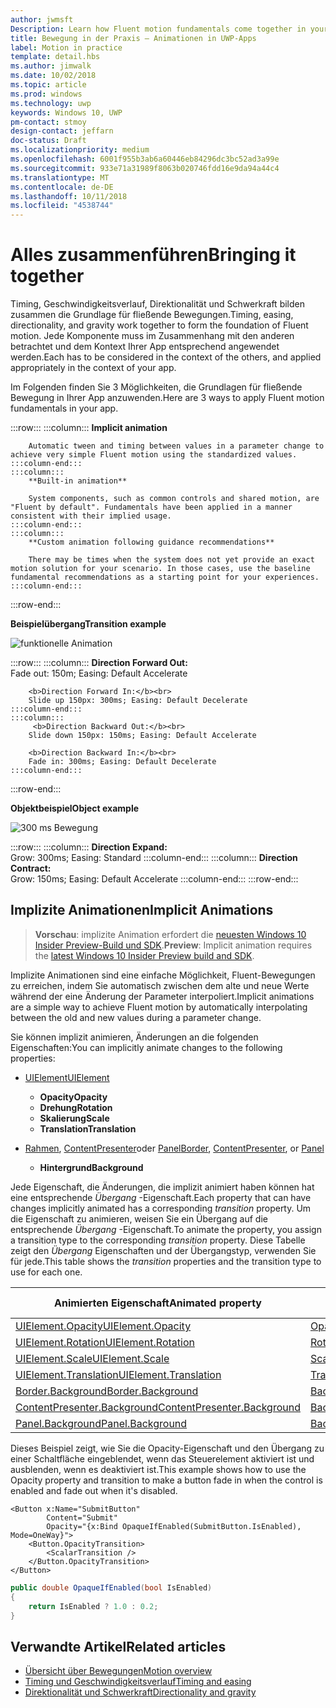 ```yaml
---
author: jwmsft
Description: Learn how Fluent motion fundamentals come together in your app.
title: Bewegung in der Praxis – Animationen in UWP-Apps
label: Motion in practice
template: detail.hbs
ms.author: jimwalk
ms.date: 10/02/2018
ms.topic: article
ms.prod: windows
ms.technology: uwp
keywords: Windows 10, UWP
pm-contact: stmoy
design-contact: jeffarn
doc-status: Draft
ms.localizationpriority: medium
ms.openlocfilehash: 6001f955b3ab6a60446eb84296dc3bc52ad3a99e
ms.sourcegitcommit: 933e71a31989f8063b020746fdd16e9da94a44c4
ms.translationtype: MT
ms.contentlocale: de-DE
ms.lasthandoff: 10/11/2018
ms.locfileid: "4538744"
---
```

# <a name="bringing-it-together"></a><span data-ttu-id="8631f-103">Alles zusammenführen</span><span class="sxs-lookup"><span data-stu-id="8631f-103">Bringing it together</span></span>

<span data-ttu-id="8631f-104">Timing, Geschwindigkeitsverlauf, Direktionalität und Schwerkraft bilden zusammen die Grundlage für fließende Bewegungen.</span><span class="sxs-lookup"><span data-stu-id="8631f-104">Timing, easing, directionality, and gravity work together to form the foundation of Fluent motion.</span></span> <span data-ttu-id="8631f-105">Jede Komponente muss im Zusammenhang mit den anderen betrachtet und dem Kontext Ihrer App entsprechend angewendet werden.</span><span class="sxs-lookup"><span data-stu-id="8631f-105">Each has to be considered in the context of the others, and applied appropriately in the context of your app.</span></span>

<span data-ttu-id="8631f-106">Im Folgenden finden Sie 3 Möglichkeiten, die Grundlagen für fließende Bewegung in Ihrer App anzuwenden.</span><span class="sxs-lookup"><span data-stu-id="8631f-106">Here are 3 ways to apply Fluent motion fundamentals in your app.</span></span>

:::row:::
    :::column:::
        **Implicit animation**

        Automatic tween and timing between values in a parameter change to achieve very simple Fluent motion using the standardized values.
    :::column-end:::
    :::column:::
        **Built-in animation**

        System components, such as common controls and shared motion, are "Fluent by default". Fundamentals have been applied in a manner consistent with their implied usage.
    :::column-end:::
    :::column:::
        **Custom animation following guidance recommendations**

        There may be times when the system does not yet provide an exact motion solution for your scenario. In those cases, use the baseline fundamental recommendations as a starting point for your experiences.
    :::column-end:::
:::row-end:::

**<span data-ttu-id="8631f-107">Beispielübergang</span><span class="sxs-lookup"><span data-stu-id="8631f-107">Transition example</span></span>**

![funktionelle Animation](images/pageRefresh.gif)

:::row:::
    :::column:::
        <b>Direction Forward Out:</b><br>
        Fade out: 150m; Easing: Default Accelerate

        <b>Direction Forward In:</b><br>
        Slide up 150px: 300ms; Easing: Default Decelerate
    :::column-end:::
    :::column:::
         <b>Direction Backward Out:</b><br>
        Slide down 150px: 150ms; Easing: Default Accelerate

        <b>Direction Backward In:</b><br>
        Fade in: 300ms; Easing: Default Decelerate
    :::column-end:::
:::row-end:::

**<span data-ttu-id="8631f-109">Objektbeispiel</span><span class="sxs-lookup"><span data-stu-id="8631f-109">Object example</span></span>**

 ![300 ms Bewegung](images/control.gif)

:::row:::
    :::column:::
        <b>Direction Expand:</b><br>
        Grow: 300ms; Easing: Standard
    :::column-end:::
    :::column:::
        <b>Direction Contract:</b><br>
        Grow: 150ms; Easing: Default Accelerate
    :::column-end:::
:::row-end:::

## <a name="implicit-animations"></a><span data-ttu-id="8631f-111">Implizite Animationen</span><span class="sxs-lookup"><span data-stu-id="8631f-111">Implicit Animations</span></span>

> <span data-ttu-id="8631f-112">**Vorschau**: implizite Animation erfordert die [neuesten Windows 10 Insider Preview-Build und SDK](https://insider.windows.com/for-developers/).</span><span class="sxs-lookup"><span data-stu-id="8631f-112">**Preview**: Implicit animation requires the [latest Windows 10 Insider Preview build and SDK](https://insider.windows.com/for-developers/).</span></span>

<span data-ttu-id="8631f-113">Implizite Animationen sind eine einfache Möglichkeit, Fluent-Bewegungen zu erreichen, indem Sie automatisch zwischen dem alte und neue Werte während der eine Änderung der Parameter interpoliert.</span><span class="sxs-lookup"><span data-stu-id="8631f-113">Implicit animations are a simple way to achieve Fluent motion by automatically interpolating between the old and new values during a parameter change.</span></span>

<span data-ttu-id="8631f-114">Sie können implizit animieren, Änderungen an die folgenden Eigenschaften:</span><span class="sxs-lookup"><span data-stu-id="8631f-114">You can implicitly animate changes to the following properties:</span></span>

- [<span data-ttu-id="8631f-115">UIElement</span><span class="sxs-lookup"><span data-stu-id="8631f-115">UIElement</span></span>](/uwp/api/windows.ui.xaml.uielement)
  - **<span data-ttu-id="8631f-116">Opacity</span><span class="sxs-lookup"><span data-stu-id="8631f-116">Opacity</span></span>**
  - **<span data-ttu-id="8631f-117">Drehung</span><span class="sxs-lookup"><span data-stu-id="8631f-117">Rotation</span></span>**
  - **<span data-ttu-id="8631f-118">Skalierung</span><span class="sxs-lookup"><span data-stu-id="8631f-118">Scale</span></span>**
  - **<span data-ttu-id="8631f-119">Translation</span><span class="sxs-lookup"><span data-stu-id="8631f-119">Translation</span></span>**

- <span data-ttu-id="8631f-120">[Rahmen](/uwp/api/windows.ui.xaml.controls.border), [ContentPresenter](/uwp/api/windows.ui.xaml.controls.contentpresenter)oder [Panel](/uwp/api/windows.ui.xaml.controls.panel)</span><span class="sxs-lookup"><span data-stu-id="8631f-120">[Border](/uwp/api/windows.ui.xaml.controls.border), [ContentPresenter](/uwp/api/windows.ui.xaml.controls.contentpresenter), or [Panel](/uwp/api/windows.ui.xaml.controls.panel)</span></span>
  - **<span data-ttu-id="8631f-121">Hintergrund</span><span class="sxs-lookup"><span data-stu-id="8631f-121">Background</span></span>**

<span data-ttu-id="8631f-122">Jede Eigenschaft, die Änderungen, die implizit animiert haben können hat eine entsprechende _Übergang_ -Eigenschaft.</span><span class="sxs-lookup"><span data-stu-id="8631f-122">Each property that can have changes implicitly animated has a corresponding _transition_ property.</span></span> <span data-ttu-id="8631f-123">Um die Eigenschaft zu animieren, weisen Sie ein Übergang auf die entsprechende _Übergang_ -Eigenschaft.</span><span class="sxs-lookup"><span data-stu-id="8631f-123">To animate the property, you assign a transition type to the corresponding _transition_ property.</span></span> <span data-ttu-id="8631f-124">Diese Tabelle zeigt den _Übergang_ Eigenschaften und der Übergangstyp, verwenden Sie für jede.</span><span class="sxs-lookup"><span data-stu-id="8631f-124">This table shows the _transition_ properties and the transition type to use for each one.</span></span>

| <span data-ttu-id="8631f-125">Animierten Eigenschaft</span><span class="sxs-lookup"><span data-stu-id="8631f-125">Animated property</span></span> | <span data-ttu-id="8631f-126">Übergang-Eigenschaft</span><span class="sxs-lookup"><span data-stu-id="8631f-126">Transition property</span></span> | <span data-ttu-id="8631f-127">Implizite Übergangstyp</span><span class="sxs-lookup"><span data-stu-id="8631f-127">Implicit transition type</span></span> |
| -- | -- | -- |
| [<span data-ttu-id="8631f-128">UIElement.Opacity</span><span class="sxs-lookup"><span data-stu-id="8631f-128">UIElement.Opacity</span></span>](/uwp/api/windows.ui.xaml.uielement.opacity) | [<span data-ttu-id="8631f-129">OpacityTransition</span><span class="sxs-lookup"><span data-stu-id="8631f-129">OpacityTransition</span></span>](/uwp/api/windows.ui.xaml.uielement.opacitytransition) | [<span data-ttu-id="8631f-130">ScalarTransition</span><span class="sxs-lookup"><span data-stu-id="8631f-130">ScalarTransition</span></span>](/uwp/api/windows.ui.xaml.scalartransition) |
| [<span data-ttu-id="8631f-131">UIElement.Rotation</span><span class="sxs-lookup"><span data-stu-id="8631f-131">UIElement.Rotation</span></span>](/uwp/api/windows.ui.xaml.uielement.rotation) | [<span data-ttu-id="8631f-132">RotationTransition</span><span class="sxs-lookup"><span data-stu-id="8631f-132">RotationTransition</span></span>](/uwp/api/windows.ui.xaml.uielement.rotationtransition) | [<span data-ttu-id="8631f-133">ScalarTransition</span><span class="sxs-lookup"><span data-stu-id="8631f-133">ScalarTransition</span></span>](/uwp/api/windows.ui.xaml.scalartransition) |
| [<span data-ttu-id="8631f-134">UIElement.Scale</span><span class="sxs-lookup"><span data-stu-id="8631f-134">UIElement.Scale</span></span>](/uwp/api/windows.ui.xaml.uielement.scale) | [<span data-ttu-id="8631f-135">ScaleTransition</span><span class="sxs-lookup"><span data-stu-id="8631f-135">ScaleTransition</span></span>](/uwp/api/windows.ui.xaml.uielement.scaletransition) | [<span data-ttu-id="8631f-136">Vector3Transition</span><span class="sxs-lookup"><span data-stu-id="8631f-136">Vector3Transition</span></span>](/uwp/api/windows.ui.xaml.uielement.vector3transition) |
| [<span data-ttu-id="8631f-137">UIElement.Translation</span><span class="sxs-lookup"><span data-stu-id="8631f-137">UIElement.Translation</span></span>](/uwp/api/windows.ui.xaml.uielement.scale) | [<span data-ttu-id="8631f-138">TranslationTransition</span><span class="sxs-lookup"><span data-stu-id="8631f-138">TranslationTransition</span></span>](/uwp/api/windows.ui.xaml.uielement.translationtransition) | [<span data-ttu-id="8631f-139">Vector3Transition</span><span class="sxs-lookup"><span data-stu-id="8631f-139">Vector3Transition</span></span>](/uwp/api/windows.ui.xaml.uielement.vector3transition) |
| [<span data-ttu-id="8631f-140">Border.Background</span><span class="sxs-lookup"><span data-stu-id="8631f-140">Border.Background</span></span>](/uwp/api/windows.ui.xaml.controls.border.background) | [<span data-ttu-id="8631f-141">BackgroundTransition</span><span class="sxs-lookup"><span data-stu-id="8631f-141">BackgroundTransition</span></span>](/uwp/api/windows.ui.xaml.controls.border.backgroundtransition) | [<span data-ttu-id="8631f-142">BrushTransition</span><span class="sxs-lookup"><span data-stu-id="8631f-142">BrushTransition</span></span>](//uwp/api/windows.ui.xaml.uielement.brushtransition) |
| [<span data-ttu-id="8631f-143">ContentPresenter.Background</span><span class="sxs-lookup"><span data-stu-id="8631f-143">ContentPresenter.Background</span></span>](/uwp/api/windows.ui.xaml.controls.contentpresenter.background) | [<span data-ttu-id="8631f-144">BackgroundTransition</span><span class="sxs-lookup"><span data-stu-id="8631f-144">BackgroundTransition</span></span>](/uwp/api/windows.ui.xaml.controls.contentpresenter.backgroundtransition) | [<span data-ttu-id="8631f-145">BrushTransition</span><span class="sxs-lookup"><span data-stu-id="8631f-145">BrushTransition</span></span>](//uwp/api/windows.ui.xaml.uielement.brushtransition) |
| [<span data-ttu-id="8631f-146">Panel.Background</span><span class="sxs-lookup"><span data-stu-id="8631f-146">Panel.Background</span></span>](/uwp/api/windows.ui.xaml.controls.panel.background) | [<span data-ttu-id="8631f-147">BackgroundTransition</span><span class="sxs-lookup"><span data-stu-id="8631f-147">BackgroundTransition</span></span>](/uwp/api/windows.ui.xaml.controls.panel.backgroundtransition)  | [<span data-ttu-id="8631f-148">BrushTransition</span><span class="sxs-lookup"><span data-stu-id="8631f-148">BrushTransition</span></span>](//uwp/api/windows.ui.xaml.uielement.brushtransition) |

<span data-ttu-id="8631f-149">Dieses Beispiel zeigt, wie Sie die Opacity-Eigenschaft und den Übergang zu einer Schaltfläche eingeblendet, wenn das Steuerelement aktiviert ist und ausblenden, wenn es deaktiviert ist.</span><span class="sxs-lookup"><span data-stu-id="8631f-149">This example shows how to use the Opacity property and transition to make a button fade in when the control is enabled and fade out when it's disabled.</span></span>

```xaml
<Button x:Name="SubmitButton"
        Content="Submit"
        Opacity="{x:Bind OpaqueIfEnabled(SubmitButton.IsEnabled), Mode=OneWay}">
    <Button.OpacityTransition>
        <ScalarTransition />
    </Button.OpacityTransition>
</Button>
```

```csharp
public double OpaqueIfEnabled(bool IsEnabled)
{
    return IsEnabled ? 1.0 : 0.2;
}
```

## <a name="related-articles"></a><span data-ttu-id="8631f-150">Verwandte Artikel</span><span class="sxs-lookup"><span data-stu-id="8631f-150">Related articles</span></span>

- [<span data-ttu-id="8631f-151">Übersicht über Bewegungen</span><span class="sxs-lookup"><span data-stu-id="8631f-151">Motion overview</span></span>](index.md)
- [<span data-ttu-id="8631f-152">Timing und Geschwindigkeitsverlauf</span><span class="sxs-lookup"><span data-stu-id="8631f-152">Timing and easing</span></span>](timing-and-easing.md)
- [<span data-ttu-id="8631f-153">Direktionalität und Schwerkraft</span><span class="sxs-lookup"><span data-stu-id="8631f-153">Directionality and gravity</span></span>](directionality-and-gravity.md)